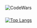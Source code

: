 ![CodeWars](https://www.codewars.com/users/Nechalate/badges/small)
###
[![Top Langs](https://github-readme-stats.vercel.app/api/top-langs/?username=Nechalate&layout=compact)](https://github.com/Nechalate/github-readme-stats)

<!--
**Nechalate/Nechalate** is a ✨ _special_ ✨ repository because its `README.md` (this file) appears on your GitHub profile.

Here are some ideas to get you started:

- 🔭 I’m currently working on ...
- 🌱 I’m currently learning ...
- 👯 I’m looking to collaborate on ...
- 🤔 I’m looking for help with ...
- 💬 Ask me about ...
- 📫 How to reach me: ...
- 😄 Pronouns: ...
- ⚡ Fun fact: ...
-->
